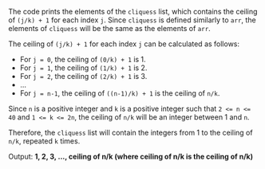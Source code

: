 The code prints the elements of the `cliquess` list, which contains the ceiling of `(j/k) + 1` for each index `j`. Since `cliquess` is defined similarly to `arr`, the elements of `cliquess` will be the same as the elements of `arr`.

The ceiling of `(j/k) + 1` for each index `j` can be calculated as follows:

* For `j = 0`, the ceiling of `(0/k) + 1` is 1.
* For `j = 1`, the ceiling of `(1/k) + 1` is 2.
* For `j = 2`, the ceiling of `(2/k) + 1` is 3.
* ...
* For `j = n-1`, the ceiling of `((n-1)/k) + 1` is the ceiling of `n/k`.

Since `n` is a positive integer and `k` is a positive integer such that `2 <= n <= 40` and `1 <= k <= 2n`, the ceiling of `n/k` will be an integer between 1 and `n`.

Therefore, the `cliquess` list will contain the integers from 1 to the ceiling of `n/k`, repeated `k` times.

Output: **1, 2, 3, ..., ceiling of n/k (where ceiling of n/k is the ceiling of n/k)**